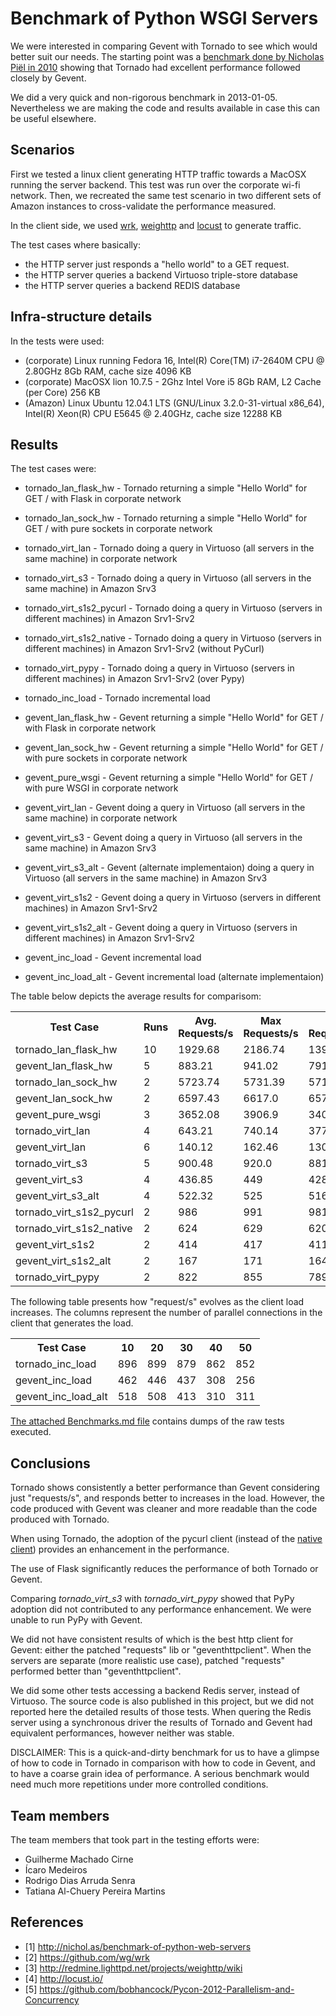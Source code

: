 Benchmark of Python WSGI Servers
================================

We were interested in comparing Gevent with Tornado to see which would better suit our needs.
The starting point was a [benchmark  done by Nicholas Piël in 2010](http://nichol.as/benchmark-of-python-web-servers)
showing that Tornado had excellent performance followed closely by Gevent.

We did a very quick and non-rigorous benchmark in 2013-01-05.
Nevertheless we are making the code and results available in case this can be useful elsewhere.


Scenarios
---------

First we tested a linux client generating HTTP traffic towards a MacOSX running the server backend. 
This test was run over the corporate wi-fi network.
Then, we recreated the same test scenario in two different sets of Amazon instances to cross-validate the performance 
measured.

In the client side, we used [wrk](https://github.com/wg/wrk), 
[weighttp](http://redmine.lighttpd.net/projects/weighttp/wiki) and 
[locust](http://locust.io/) to generate traffic.

The test cases where basically: 
  - the HTTP server just responds a "hello world" to a GET request.
  - the HTTP server queries a backend Virtuoso triple-store database 
  - the HTTP server queries a backend REDIS database

Infra-structure details
-----------------------

In the tests were used:
 * (corporate) Linux running Fedora 16, Intel(R) Core(TM) i7-2640M CPU @ 2.80GHz 8Gb RAM, cache size 4096 KB 
 * (corporate) MacOSX lion 10.7.5 - 2Ghz Intel Vore i5 8Gb RAM, L2 Cache (per Core) 256 KB
 * (Amazon)  Linux Ubuntu 12.04.1 LTS (GNU/Linux 3.2.0-31-virtual x86_64), Intel(R) Xeon(R) CPU E5645  @ 2.40GHz, cache size 12288 KB 


Results
--------

The test cases were:

 * tornado_lan_flask_hw - Tornado returning a simple "Hello World" for GET /  with Flask in corporate network
 * tornado_lan_sock_hw - Tornado returning a simple "Hello World" for GET /  with pure sockets in corporate network 
 * tornado_virt_lan - Tornado doing a query in Virtuoso (all servers in the same machine) in corporate network
 * tornado_virt_s3 - Tornado doing a query in Virtuoso (all servers in the same machine) in Amazon Srv3
 * tornado_virt_s1s2_pycurl - Tornado doing a query in Virtuoso (servers in different machines) in Amazon Srv1-Srv2
 * tornado_virt_s1s2_native - Tornado doing a query in Virtuoso (servers in different machines) in Amazon Srv1-Srv2 (without PyCurl)
 * tornado_virt_pypy - Tornado doing a query in Virtuoso (servers in different machines) in Amazon Srv1-Srv2 (over Pypy)
 * tornado_inc_load - Tornado incremental load

 * gevent_lan_flask_hw - Gevent returning a simple "Hello World" for GET /  with Flask in corporate network
 * gevent_lan_sock_hw - Gevent returning a simple "Hello World" for GET /  with pure sockets in corporate network
 * gevent_pure_wsgi - Gevent returning a simple "Hello World" for GET /  with pure WSGI in corporate network
 * gevent_virt_lan - Gevent doing a query in Virtuoso (all servers in the same machine) in corporate network
 * gevent_virt_s3 - Gevent doing a query in Virtuoso (all servers in the same machine) in Amazon Srv3
 * gevent_virt_s3_alt - Gevent (alternate implementaion) doing a query in Virtuoso (all servers in the same machine) in Amazon Srv3
 * gevent_virt_s1s2 - Gevent doing a query in Virtuoso (servers in different machines) in Amazon Srv1-Srv2 
 * gevent_virt_s1s2_alt - Gevent doing a query in Virtuoso (servers in different machines) in Amazon Srv1-Srv2 
 * gevent_inc_load - Gevent incremental load
 * gevent_inc_load_alt - Gevent incremental load (alternate implementaion)

The table below depicts the average results for comparisom: 
 
<table>
  <tr>
    <th>Test Case</th> <th>Runs</th> <th>Avg. Requests/s</th>  <th>Max Requests/s</th>  <th>Min Requests/s</th>
  </tr>
  <tr>
    <td>tornado_lan_flask_hw</td> <td>10</td> <td>1929.68</td> <td>2186.74</td> <td>1395.3</td>
  </tr>
  <tr>
    <td>gevent_lan_flask_hw</td> <td>5</td> <td>883.21</td> <td>941.02</td> <td>791.95</td>
  </tr>
  <tr>
    <td>tornado_lan_sock_hw</td> <td>2</td> <td>5723.74</td> <td>5731.39</td> <td>5716.09</td>
  </tr>
  <tr>
    <td>gevent_lan_sock_hw</td> <td>2</td> <td>6597.43</td> <td>6617.0</td> <td>6577.87</td>
  </tr>
  <tr>
    <td>gevent_pure_wsgi</td> <td>3</td> <td>3652.08</td> <td>3906.9</td> <td>3404.44</td>
  </tr>
  <tr>
    <td>tornado_virt_lan</td> <td>4</td> <td>643.21</td> <td>740.14</td> <td>377.55</td>
  </tr>
  <tr>
    <td>gevent_virt_lan</td> <td>6</td> <td>140.12</td> <td>162.46</td> <td>130.91</td>
  </tr>
  <tr>
    <td>tornado_virt_s3</td> <td>5</td> <td>900.48</td> <td>920.0</td> <td>881.46</td>
  </tr>
  <tr>
    <td>gevent_virt_s3</td> <td>4</td> <td>436.85</td> <td>449</td> <td>428.79</td>
  </tr>
  <tr>
    <td>gevent_virt_s3_alt</td> <td>4</td> <td>522.32</td> <td>525</td> <td>516</td>
  </tr>
  <tr>
    <td>tornado_virt_s1s2_pycurl</td> <td>2</td> <td>986</td> <td>991</td> <td>981</td>
  </tr>
  <tr>
    <td>tornado_virt_s1s2_native</td> <td>2</td> <td>624</td> <td>629</td> <td>620</td>
  </tr>
  <tr>
    <td>gevent_virt_s1s2</td> <td>2</td> <td>414</td> <td>417</td> <td>411</td>
  </tr>
  <tr>
    <td>gevent_virt_s1s2_alt</td> <td>2</td> <td>167</td> <td>171</td> <td>164</td>
  </tr>
  <tr>
    <td>tornado_virt_pypy</td> <td>2</td> <td>822</td> <td>855</td> <td>789</td>
  </tr>
</table>

The following table presents how "request/s" evolves as the client load increases.
The columns represent the number of parallel connections in the client that generates the load.

<table>
  <tr>
    <th>Test Case</th> <th>10</th> <th>20</th>  <th>30</th>  <th>40</th>  <th>50</th> 
  </tr>
  <tr>
    <td>tornado_inc_load</td> <td>896</td> <td>899</td> <td>879</td> <td>862</td> <td>852</td>
  </tr>
  <tr>
    <td>gevent_inc_load</td> <td>462</td> <td>446</td> <td>437</td> <td>308</td> <td>256</td>
  </tr>
  <tr>
    <td>gevent_inc_load_alt</td> <td>518</td> <td>508</td> <td>413</td> <td>310</td> <td>311</td>
  </tr>
</table> 

[The attached Benchmarks.md file](https://github.com/globocom/benchmark-python-wsgi/blob/master/Benchmarks.md) contains 
 dumps of the raw tests executed.


Conclusions
-----------

Tornado shows consistently a better performance than Gevent considering just "requests/s", and responds better to 
increases in the load.
However, the code produced with Gevent was cleaner and more readable than the code produced with Tornado.

When using Tornado, the adoption of the pycurl client (instead of the [native client](http://www.tornadoweb.org/documentation/httpclient.html))
provides an enhancement in the performance.

The use of Flask significantly reduces the performance of both Tornado or Gevent.

Comparing *tornado_virt_s3* with *tornado_virt_pypy* showed that PyPy adoption did not contributed to any performance enhancement.
We were unable to run PyPy with Gevent. 

We did not have consistent results of which is the best http client for Gevent: either the patched "requests" lib or "geventhttpclient".
When the servers are separate (more realistic use case),  patched "requests" performed better than "geventhttpclient".

We did some other tests accessing a backend Redis server, instead of Virtuoso.
The source code is also published in this project, but we did not reported here the detailed results of those tests.
When quering the Redis server using a synchronous driver the results of Tornado and Gevent had equivalent performances,
however neither was stable.

DISCLAIMER: This is a quick-and-dirty benchmark for us to have a glimpse of how to code in Tornado in comparison
            with how to code in Gevent, and to have a coarse grain idea of performance. A serious benchmark would
            need much more repetitions under more controlled conditions.


Team members
------------

The team members that took part in the testing efforts were:

  - Guilherme Machado Cirne
  - Ícaro Medeiros
  - Rodrigo Dias Arruda Senra
  - Tatiana Al-Chuery Pereira Martins

 
References
----------

 * [1] http://nichol.as/benchmark-of-python-web-servers
 * [2] https://github.com/wg/wrk
 * [3] http://redmine.lighttpd.net/projects/weighttp/wiki
 * [4] http://locust.io/
 * [5] https://github.com/bobhancock/Pycon-2012-Parallelism-and-Concurrency

